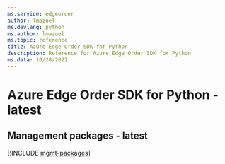 ```yaml
---
ms.service: edgeorder
author: lmazuel
ms.devlang: python
ms.author: lmazuel
ms.topic: reference
title: Azure Edge Order SDK for Python
description: Reference for Azure Edge Order SDK for Python
ms.data: 10/28/2022
---
```

# Azure Edge Order SDK for Python - latest

## Management packages - latest
[!INCLUDE [mgmt-packages](edge-order-mgmt-index.md)]